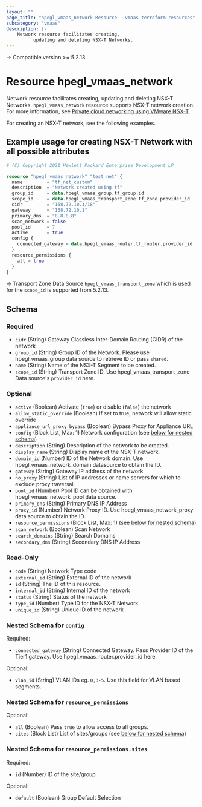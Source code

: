 ```yaml
---
layout: ""
page_title: "hpegl_vmaas_network Resource - vmaas-terraform-resources"
subcategory: "vmaas"
description: |-
    Network resource facilitates creating,
          updating and deleting NSX-T Networks.
---
```


-> Compatible version >= 5.2.13

# Resource hpegl_vmaas_network

Network resource facilitates creating,
		updating and deleting NSX-T Networks.
`hpegl_vmaas_network` resource supports NSX-T network creation.
For more information, see [Private cloud networking using VMware NSX-T](https://www.hpe.com/info/HPE-GreenLake-private-cloud-networking).

For creating an NSX-T network, see the following examples.

## Example usage for creating NSX-T Network with all possible attributes

```terraform
# (C) Copyright 2021 Hewlett Packard Enterprise Development LP

resource "hpegl_vmaas_network" "test_net" {
  name         = "tf_net_custom"
  description  = "Network created using tf"
  group_id     = data.hpegl_vmaas_group.tf_group.id
  scope_id     = data.hpegl_vmaas_transport_zone.tf_zone.provider_id
  cidr         = "168.72.10.1/18"
  gateway      = "168.72.10.1"
  primary_dns  = "8.8.8.8"
  scan_network = false
  pool_id      = 7
  active       = true
  config {
    connected_gateway = data.hpegl_vmaas_router.tf_router.provider_id
  }
  resource_permissions {
    all = true
  }
}
```

-> Transport Zone Data Source `hpegl_vmaas_transport_zone` which is used for the
`scope_id` is supported from 5.2.13.

<!-- schema generated by tfplugindocs -->
## Schema

### Required

- `cidr` (String) Gateway Classless Inter-Domain Routing (CIDR) of the network
- `group_id` (String) Group ID of the Network. Please use hpegl_vmaas_group data source to retrieve ID or pass `shared`.
- `name` (String) Name of the NSX-T Segment to be created.
- `scope_id` (String) Transport Zone ID. Use hpegl_vmaas_transport_zone Data source's `provider_id` here.

### Optional

- `active` (Boolean) Activate (`true`) or disable (`false`) the network
- `allow_static_override` (Boolean) If set to true, network will allow static override
- `appliance_url_proxy_bypass` (Boolean) Bypass Proxy for Appliance URL
- `config` (Block List, Max: 1) Network configuration (see [below for nested schema](#nestedblock--config))
- `description` (String) Description of the network to be created.
- `display_name` (String) Display name of the NSX-T network.
- `domain_id` (Number) ID of the Network domain. Use hpegl_vmaas_network_domain datasource to obtain the ID.
- `gateway` (String) Gateway IP address of the network
- `no_proxy` (String) List of IP addresses or name servers for which to exclude proxy traversal.
- `pool_id` (Number) Pool ID can be obtained with hpegl_vmaas_network_pool data source.
- `primary_dns` (String) Primary DNS IP Address
- `proxy_id` (Number) Network Proxy ID. Use hpegl_vmaas_network_proxy data source to obtain the ID.
- `resource_permissions` (Block List, Max: 1) (see [below for nested schema](#nestedblock--resource_permissions))
- `scan_network` (Boolean) Scan Network
- `search_domains` (String) Search Domains
- `secondary_dns` (String) Secondary DNS IP Address

### Read-Only

- `code` (String) Network Type code
- `external_id` (String) External ID of the network
- `id` (String) The ID of this resource.
- `internal_id` (String) Internal ID of the network
- `status` (String) Status of the network
- `type_id` (Number) Type ID for the NSX-T Network.
- `unique_id` (String) Unique ID of the network

<a id="nestedblock--config"></a>
### Nested Schema for `config`

Required:

- `connected_gateway` (String) Connected Gateway. Pass Provider ID of the Tier1 gateway. Use hpegl_vmaas_router.provider_id  here.

Optional:

- `vlan_id` (String) VLAN IDs eg. `0,3-5`. Use this field for VLAN based segments.


<a id="nestedblock--resource_permissions"></a>
### Nested Schema for `resource_permissions`

Optional:

- `all` (Boolean) Pass `true` to allow access to all groups.
- `sites` (Block List) List of sites/groups (see [below for nested schema](#nestedblock--resource_permissions--sites))

<a id="nestedblock--resource_permissions--sites"></a>
### Nested Schema for `resource_permissions.sites`

Required:

- `id` (Number) ID of the site/group

Optional:

- `default` (Boolean) Group Default Selection
